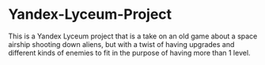 # Yandex-Lyceum-Project
This is a Yandex Lyceum project that is a take on an old game about a space airship shooting down aliens, but with a twist of having upgrades and different kinds of enemies to fit in the purpose of having more than 1 level.
